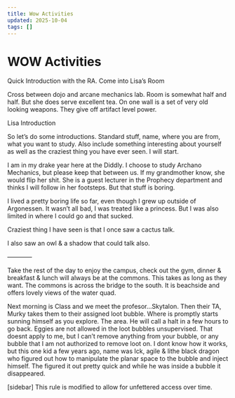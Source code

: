 ```yaml
---
title: Wow Activities
updated: 2025-10-04
tags: []
---
```


# WOW Activities



Quick Introduction with the RA. Come into Lisa’s Room


Cross between dojo and arcane mechanics lab. Room is somewhat half and half. But she does serve excellent tea. On one wall is a set of very old looking weapons. They give off artifact level power.

Lisa Introduction

So let’s do some introductions. Standard stuff, name, where you are from, what you want to study. Also include something interesting about yourself as well as the craziest thing you have ever seen. I will start.

I am in my drake year here at the Diddly. I choose to study Archano Mechanics, but please keep that between us. If my grandmother know, she would flip her shit. She is a guest lecturer in the Prophecy department and thinks I will follow in her footsteps. But that stuff is boring.

I lived a pretty boring life so far, even though I grew up outside of Argonessen. It wasn’t all bad, I was treated like a princess. But I was also limited in where I could go and that sucked.



Craziest thing I have seen is that I once saw a cactus talk.

I also saw an owl & a shadow that could talk also.

————

Take the rest of the day to enjoy the campus, check out the gym, dinner & breakfast & lunch will always be at the commons. This takes as long as they want. The commons is across the bridge to the south. It is beachside and offers lovely views of the water quad.



 Next morning is Class and we meet the profesor…Skytalon. Then their TA, Murky takes them to their assigned loot bubble. Where is promptly starts sunning himself as you explore. The area. He will call a halt in a few hours to go back. Eggies are not allowed in the loot bubbles unsupervised. That doesnt apply to me, but I can’t remove anything from your bubble, or any bubble that I am not authorized to remove loot on. I dont know how it works, but this one kid a few years ago, name was Ick, agile & lithe black dragon who figured out how to manipulate the planar space to the bubble and inject himself. The figured it out pretty quick and while he was inside a bubble it disappeared.


[sidebar] This rule is modified to allow for unfettered access over time.









